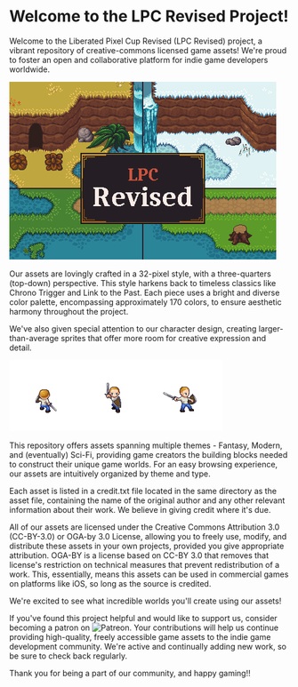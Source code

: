 # Welcome to the LPC Revised Project!
Welcome to the Liberated Pixel Cup Revised (LPC Revised) project, a vibrant repository of creative-commons licensed game assets! We're proud to foster an open and collaborative platform for indie game developers worldwide.

![LPC Revised - Four Seasons](/GithubReadme.png)

Our assets are lovingly crafted in a 32-pixel style, with a three-quarters (top-down) perspective. This style harkens back to timeless classics like Chrono Trigger and Link to the Past. Each piece uses a bright and diverse color palette, encompassing approximately 170 colors, to ensure aesthetic harmony throughout the project.

We've also given special attention to our character design, creating larger-than-average sprites that offer more room for creative expression and detail.

![Backslash Animation](/GithubCharacterDemo.gif)

This repository offers assets spanning multiple themes - Fantasy, Modern, and (eventually) Sci-Fi, providing game creators the building blocks needed to construct their unique game worlds. For an easy browsing experience, our assets are intuitively organized by theme and type.

Each asset is listed in a credit.txt file located in the same directory as the asset file, containing the name of the original author and any other relevant information about their work. We believe in giving credit where it's due.

All of our assets are licensed under the Creative Commons Attribution 3.0 (CC-BY-3.0) or OGA-by 3.0 License, allowing you to freely use, modify, and distribute these assets in your own projects, provided you give appropriate attribution. OGA-BY is a license based on CC-BY 3.0 that removes that license's restriction on technical measures that prevent redistribution of a work. This, essentially, means this assets can be used in commercial games on platforms like iOS, so long as the source is credited.

We're excited to see what incredible worlds you'll create using our assets!

If you've found this project helpful and would like to support us, consider becoming a patron on ![Patreon](https://www.patreon.com/DeathsDarling). Your contributions will help us continue providing high-quality, freely accessible game assets to the indie game development community. We're active and continually adding new work, so be sure to check back regularly.

Thank you for being a part of our community, and happy gaming!!